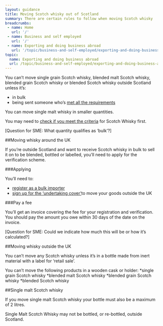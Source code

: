```yaml
---
layout: guidance
title: Moving Scotch whisky out of Scotland
summary: There are certain rules to follow when moving Scotch whisky
breadcrumbs:
 - name: Home
   url: '/'
 - name: Business and self employed
   url: '/'
 - name: Exporting and doing business abroad
   url: '/topic/business-and-self-employed/exporting-and-doing-business-abroad.html'  
topic:
  name: Exporting and doing business abroad
  url: /topic/business-and-self-employed/exporting-and-doing-business-abroad.html
---
```


You can’t move single grain Scotch whisky, blended malt Scotch whisky, blended grain Scotch whisky or blended Scotch whisky outside Scotland unless it’s:

* in bulk
* being sent someone who’s [met all the requirements](https://customs.hmrc.gov.uk/sdvlookup/showAllBulkImporter.action)

You can move single malt whisky in smaller quantities.

You may need to [check if you meet the criteria](https://www.gov.uk/government/uploads/system/uploads/attachment_data/file/236297/scotch-whisky-technical-file-130829.pdf) for Scotch Whisky first.

[Question for SME: What quantity qualifies as ‘bulk’?]

##Moving whisky around the UK

If you’re outside Scotland and want to receive Scotch whisky in bulk to sell it on to be blended, bottled or labelled, you’ll need to apply for the verification scheme.

###Applying 

You’ll need to:

* [register as a bulk importer](http://www.hmrc.gov.uk/tools/spiritdrinksapplication/sdvbulkimporter.htm)
* [sign up for the ‘undertaking cover’](http://www.hmrc.gov.uk/tools/spiritdrinksapplication/sdvundertaking.htm)to move your goods outside the UK  

###Pay a fee

You’ll get an invoice covering the fee for your registration and verification. You should pay the amount you owe within 30 days of the date on the invoice.

[Question for SME: Could we indicate how much this will be or how it’s calculated?]

##Moving whisky outside the UK

You can’t move any Scotch whisky unless it’s in a bottle made from inert material with a label for ‘retail sale’.

You can’t move the following products in a wooden cask or holder:
*single grain Scotch whisky
*blended malt Scotch whisky
*blended grain Scotch whisky
*blended Scotch whisky

##Single malt Scotch whisky

If you move single malt Scotch whisky your bottle must also be a maximum of 2 litres.

 Single Malt Scotch Whisky may not be bottled, or re-bottled, outside Scotland. 


